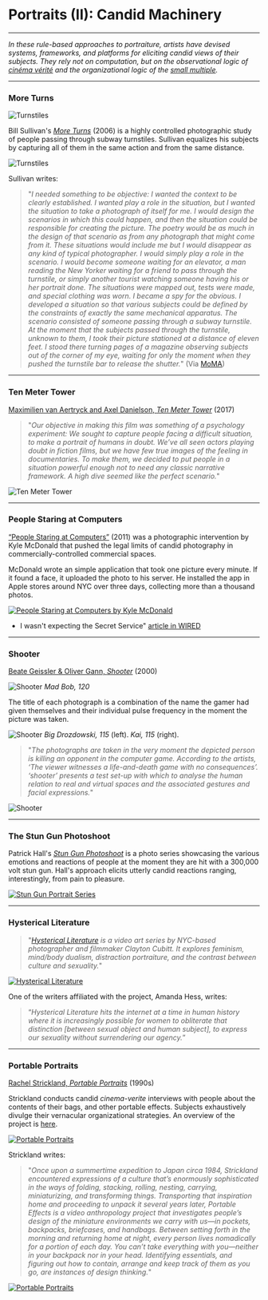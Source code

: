 # Portraits (II): Candid Machinery

---

*In these rule-based approaches to portraiture, artists have devised systems, frameworks, and platforms for eliciting candid views of their subjects. They rely not on computation, but on the observational logic of [cinéma vérité](https://en.wikipedia.org/wiki/Cin%C3%A9ma_v%C3%A9rit%C3%A9) and the organizational logic of the [small multiple](https://en.wikipedia.org/wiki/Small_multiple).*

---

### More Turns

![*Turnstiles*](images/portraits/portrait_bill_sullivan_turnstiles.jpg)

Bill Sullivan's [*More Turns*](https://www.moma.org/learn/moma_learning/walker-evans-subway-portraits-1938-41/) (2006) is a highly controlled photographic study of people passing through subway turnstiles. Sullivan equalizes his subjects by capturing all of them in the same action and from the same distance. 

![*Turnstiles*](images/portraits/portrait_bill_sullivan_turnstiles2.jpg)

Sullivan writes:

> "*I needed something to be objective: I wanted the context to be clearly established. I wanted play a role in the situation, but I wanted the situation to take a photograph of itself for me. I would design the scenarios in which this could happen, and then the situation could be responsible for creating the picture. The poetry would be as much in the design of that scenario as from any photograph that might come from it. These situations would include me but I would disappear as any kind of typical photographer. I would simply play a role in the scenario. I would become someone waiting for an elevator, a man reading the New Yorker waiting for a friend to pass through the turnstile, or simply another tourist watching someone having his or her portrait done. The situations were mapped out, tests were made, and special clothing was worn. I became a spy for the obvious. I developed a situation so that various subjects could be defined by the constraints of exactly the same mechanical apparatus. The scenario consisted of someone passing through a subway turnstile. At the moment that the subjects passed through the turnstile, unknown to them, I took their picture stationed at a distance of eleven feet. I stood there turning pages of a magazine observing subjects out of the corner of my eye, waiting for only the moment when they pushed the turnstile bar to release the shutter.*" (Via [MoMA](https://www.moma.org/learn/moma_learning/walker-evans-subway-portraits-1938-41/)) 

---

### Ten Meter Tower

[Maximilien van Aertryck and Axel Danielson, *Ten Meter Tower*](https://www.nytimes.com/2017/01/30/opinion/ten-meter-tower.html) (2017)

> "*Our objective in making this film was something of a psychology experiment: We sought to capture people facing a difficult situation, to make a portrait of humans in doubt. We’ve all seen actors playing doubt in fiction films, but we have few true images of the feeling in documentaries. To make them, we decided to put people in a situation powerful enough not to need any classic narrative framework. A high dive seemed like the perfect scenario.*"

![*Ten Meter Tower*](images/portraits/portrait_dive.gif)

---

### People Staring at Computers

[“People Staring at Computers”](https://vimeo.com/25958231) (2011) was a photographic intervention by Kyle McDonald that pushed the legal limits of candid photography in commercially-controlled commercial spaces.

McDonald wrote an simple application that took one picture every minute. If it found a face, it uploaded the photo to his server. He installed the app in Apple stores around NYC over three days, collecting more than a thousand photos.

[![People Staring at Computers by Kyle McDonald](images/portraits/people-staring-at-computers.jpg)](https://vimeo.com/25958231)

* I wasn't expecting the Secret Service" [article in WIRED](https://www.wired.com/2012/07/people-staring-at-computers/)

---

### Shooter

[Beate Geissler & Oliver Gann, *Shooter*](http://www.taubertcontemporary.com/artists/geissler-sann/shooter/) (2000)

![*Shooter*](images/portraits/portrait_shooter_Mad_Bob_120.jpg)
*Mad Bob, 120*

The title of each photograph is a combination of the name the gamer had given themselves and their individual pulse frequency in the moment the picture was taken. 

![*Shooter*](images/portraits/portrait_shooter_big_drozdowski_115_kai_115.jpg)
*Big Drozdowski, 115* (left). *Kai, 115* (right). 

> "*The photographs are taken in the very moment the depicted person is killing an opponent in the computer game. According to the artists, ‘The viewer witnesses a life-and-death game with no consequences’. ‘shooter’ presents a test set-up with which to analyse the human relation to real and virtual spaces and the associated gestures and facial expressions.*"

![*Shooter*](images/portraits/portrait_shooter-geissler-sann.png)

--- 

### The Stun Gun Photoshoot

Patrick Hall's [*Stun Gun Photoshoot*](https://www.patrickhall.photography/the-stun-gun-photoshoot) is a photo series showcasing the various emotions and reactions of people at the moment they are hit with a 300,000 volt stun gun. Hall's approach elicits utterly candid reactions ranging, interestingly, from pain to pleasure.  

[![Stun Gun Portrait Series](images/portraits/portrait_stun_gun.jpg)](https://www.patrickhall.photography/the-stun-gun-photoshoot)

---

### Hysterical Literature

> "*[Hysterical Literature](http://hystericalliterature.com/sessions) is a video art series by NYC-based photographer and filmmaker Clayton Cubitt. It explores feminism, mind/body dualism, distraction portraiture, and the contrast between culture and sexuality.*"

[![*Hysterical Literature*](images/portraits/portrait_hysterical_literature.jpg)](http://hystericalliterature.com/sessions)

One of the writers affiliated with the project, Amanda Hess, writes: 

> “*Hysterical Literature hits the internet at a time in human history where it is increasingly possible for women to obliterate that distinction [between sexual object and human subject], to express our sexuality without surrendering our agency.*”

---

### Portable Portraits

[Rachel Strickland, *Portable Portraits*](https://vimeo.com/9364721) (1990s)

Strickland conducts candid *cinema-verite* interviews with people about the contents of their bags, and other portable effects. Subjects exhaustively divulge their vernacular organizational strategies. An overview of the project is [here](https://spontaneouscinema.com/projects/portable-effects-a-survey-of-nomadic-design-practice/). 

[![Portable Portraits](images/portraits/portrait_strickland_grid.jpg)](https://spontaneouscinema.com/projects/portable-effects-a-survey-of-nomadic-design-practice/)

Strickland writes: 

> "*Once upon a summertime expedition to Japan circa 1984, Strickland encountered expressions of a culture that’s enormously sophisticated in the ways of folding, stacking, rolling, nesting, carrying, miniaturizing, and transforming things. Transporting that inspiration home and proceeding to unpack it several years later, Portable Effects is a video anthropology project that investigates people’s design of the miniature environments we carry with us—in pockets, backpacks, briefcases, and handbags. Between setting forth in the morning and returning home at night, every person lives nomadically for a portion of each day. You can’t take everything with you—neither in your backpack nor in your head. Identifying essentials, and figuring out how to contain, arrange and keep track of them as you go, are instances of design thinking.*"

[![*Portable Portraits*](images/portraits/portrait_strickland_rose.jpg)](https://vimeo.com/9364721)

